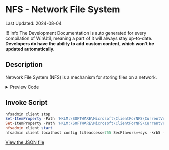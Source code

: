 ﻿# NFS - Network File System

Last Updated: 2024-08-04


!!! info
     The Development Documentation is auto generated for every compilation of WinUtil, meaning a part of it will always stay up-to-date. **Developers do have the ability to add custom content, which won't be updated automatically.**


## Description

Network File System (NFS) is a mechanism for storing files on a network.

<!-- BEGIN CUSTOM CONTENT -->

<!-- END CUSTOM CONTENT -->

<details>
<summary>Preview Code</summary>

```json
{
    "Content":  "NFS - Network File System",
    "Description":  "Network File System (NFS) is a mechanism for storing files on a network.",
    "category":  "Features",
    "link":  "https://christitustech.github.io/winutil/dev/features/Legacy-Windows-Panels/user",
    "panel":  "1",
    "Order":  "a014_",
    "feature":  [
                    "ServicesForNFS-ClientOnly",
                    "ClientForNFS-Infrastructure",
                    "NFS-Administration"
                ],
    "InvokeScript":  [
                         "nfsadmin client stop",
                         "Set-ItemProperty -Path \u0027HKLM:\\SOFTWARE\\Microsoft\\ClientForNFS\\CurrentVersion\\Default\u0027 -Name \u0027AnonymousUID\u0027 -Type DWord -Value 0",
                         "Set-ItemProperty -Path \u0027HKLM:\\SOFTWARE\\Microsoft\\ClientForNFS\\CurrentVersion\\Default\u0027 -Name \u0027AnonymousGID\u0027 -Type DWord -Value 0",
                         "nfsadmin client start",
                         "nfsadmin client localhost config fileaccess=755 SecFlavors=+sys -krb5 -krb5i"
                     ]
}
```
</details>

## Invoke Script

```powershell
nfsadmin client stop
Set-ItemProperty -Path 'HKLM:\SOFTWARE\Microsoft\ClientForNFS\CurrentVersion\Default' -Name 'AnonymousUID' -Type DWord -Value 0
Set-ItemProperty -Path 'HKLM:\SOFTWARE\Microsoft\ClientForNFS\CurrentVersion\Default' -Name 'AnonymousGID' -Type DWord -Value 0
nfsadmin client start
nfsadmin client localhost config fileaccess=755 SecFlavors=+sys -krb5 -krb5i

```
<!-- BEGIN SECOND CUSTOM CONTENT -->

<!-- END SECOND CUSTOM CONTENT -->

[View the JSON file](https://github.com/ChrisTitusTech/winutil/tree/main/config/feature.json)

